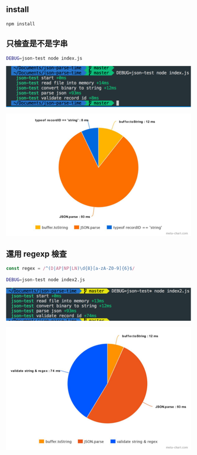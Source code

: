 ## install

```bash
npm install
```

## 只檢查是不是字串

```bash
DEBUG=json-test node index.js
```

![screenshot](screenshot.png)

![chart](chart.jpeg)

## 還用 regexp 檢查

```js
const regex = /^(D|AP|NP|LN)\d{8}[a-zA-Z0-9]{6}$/
```

```bash
DEBUG=json-test node index2.js
```

![screenshot](screenshot2.png)

![chart](chart2.jpeg)
